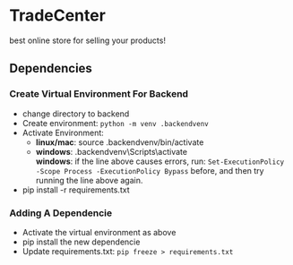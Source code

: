 # TradeCenter
best online store for selling your products! <br/>

## Dependencies
### Create Virtual Environment For Backend
* change directory to backend
* Create environment: `python -m venv .backendvenv`
* Activate Environment:
  * **linux/mac**: source .backendvenv/bin/activate
  * **windows**: .backendvenv\Scripts\activate  
  **windows**: if the line above causes errors, run:
    `Set-ExecutionPolicy -Scope Process -ExecutionPolicy Bypass`
    before, and then try running the line above again.
* pip install -r requirements.txt <br/>

### Adding A Dependencie
* Activate the virtual environment as above
* pip install the new dependencie
* Update requirements.txt:
  `pip freeze > requirements.txt`
